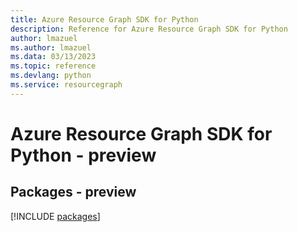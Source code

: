 ```yaml
---
title: Azure Resource Graph SDK for Python
description: Reference for Azure Resource Graph SDK for Python
author: lmazuel
ms.author: lmazuel
ms.data: 03/13/2023
ms.topic: reference
ms.devlang: python
ms.service: resourcegraph
---
```

# Azure Resource Graph SDK for Python - preview
## Packages - preview
[!INCLUDE [packages](resource-graph-index.md)]